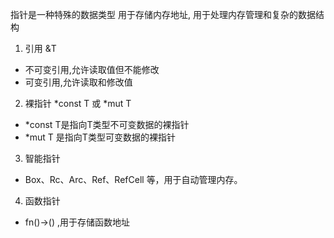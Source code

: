 指针是一种特殊的数据类型
用于存储内存地址,
用于处理内存管理和复杂的数据结构

1. 引用 &T
 - 不可变引用,允许读取值但不能修改
 - 可变引用,允许读取和修改值
2. 裸指针 *const T 或 *mut T
 - *const T是指向T类型不可变数据的裸指针
 - *mut T 是指向T类型可变数据的裸指针
3. 智能指针
- Box<T>、Rc<T>、Arc<T>、Ref<T>、RefCell<T> 等，用于自动管理内存。
4. 函数指针
- fn()->() ,用于存储函数地址
